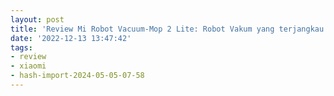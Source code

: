 ```yaml
---
layout: post
title: 'Review Mi Robot Vacuum-Mop 2 Lite: Robot Vakum yang terjangkau dan efektif'
date: '2022-12-13 13:47:42'
tags:
- review
- xiaomi
- hash-import-2024-05-05-07-58
---
```


